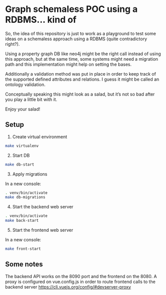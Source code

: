 # Graph schemaless POC using a RDBMS... kind of

So, the idea of this repository is just to work as a playground to test some ideas on a schemaless approach using a RDBMS (quite contradictory right?).

Using a property graph DB like neo4j might be the right call instead of using this approach, but at the same time, some systems might need a migration path and this implementation might help on setting the bases.

Additionally a validation method was put in place in order to keep track of the supported defined attributes and relations. I guess it might be called an ontology validation.

Conceptually speaking this might look as a salad, but it’s not so bad after you play a little bit with it.

Enjoy your salad!

## Setup

1. Create virtual environment

```sh
make virtualenv
```

2. Start DB

```sh
make db-start
```

3. Apply migrations

In a new console:

```sh
. venv/bin/activate
make db-migrations
```

4. Start the backend web server

```sh
. venv/bin/activate
make back-start
```

5. Start the frontend web server

In a new console:

```sh
make front-start
```

## Some notes

The backend API works on the 8090 port and the frontend on the 8080.
A proxy is configured on vue.config.js in order to route frontend calls to the backend server https://cli.vuejs.org/config/#devserver-proxy
